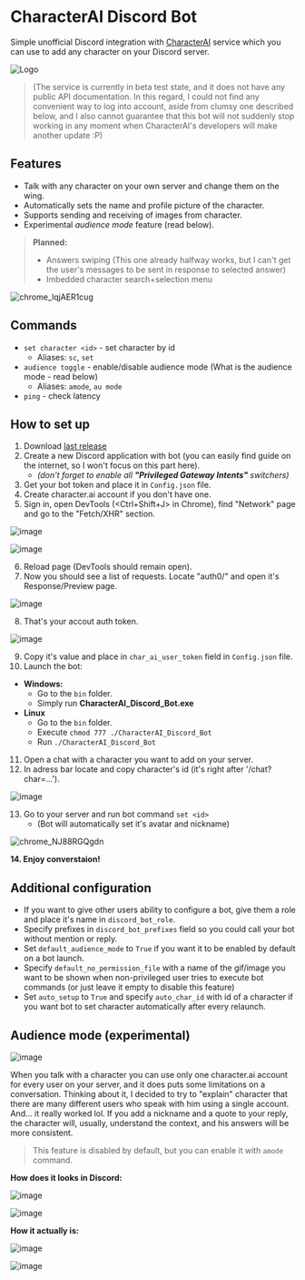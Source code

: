 # CharacterAI Discord Bot
Simple unofficial Discord integration with [CharacterAI](https://beta.character.ai/) service which you can use to add any character on your Discord server.

![Logo](https://i.imgur.com/H5hDipp.jpg)

> (The service is currently in beta test state, and it does not have any public API documentation. In this regard, I could not find any convenient way to log into account, aside from clumsy one described below, and I also cannot guarantee that this bot will not suddenly stop working in any moment when CharacterAI's developers will make another update :P)

## Features
- Talk with any character on your own server and change them on the wing.
- Automatically sets the name and profile picture of the character.
- Supports sending and receiving of images from character.
- Experimental *audience mode* feature (read below).
> **Planned:**
> - Answers swiping (This one already halfway works, but I can't get the user's messages to be sent in response to selected answer)
> - Imbedded character search+selection menu

![chrome_lqjAER1cug](https://user-images.githubusercontent.com/55811932/208914718-5e6fa518-da30-4807-92c7-c2238f4bef87.gif)

## Commands
- `set character <id>` - set character by id
	- Aliases: `sc`, `set`
- `audience toggle` - enable/disable audience mode (What is the audience mode - read below)
	- Aliases: `amode`, `au mode`
- `ping` - check latency

##  How to set up
1. Download [last release](https://github.com/drizzle-mizzle/CharacterAI_Discord_Bot/releases)
2. Create a new Discord application with bot (you can easily find guide on the internet, so I won't focus on this part here).
	- *(don't forget to enable all **"Privileged Gateway Intents"** switchers)*
3. Get your bot token and place it in `Config.json` file.
4. Create character.ai account if you don't have one.
5. Sign in, open DevTools (<Ctrl+Shift+J> in Chrome), find "Network" page and go to the "Fetch/XHR" section.

![image](https://user-images.githubusercontent.com/55811932/208903651-17ffef98-6a88-47d2-92ec-6940e76fbf77.png)

![image](https://user-images.githubusercontent.com/55811932/208903737-1ec8741a-3151-455b-bca0-9b2cf878dd48.png)

6. Reload page (DevTools should remain open).
7. Now you should see a list of requests. Locate "auth0/" and open it's Response/Preview page.

![image](https://user-images.githubusercontent.com/55811932/208904061-f2628020-3e77-4f01-865b-809a8234c70b.png)

8. That's your accout auth token.

![image](https://user-images.githubusercontent.com/55811932/208904455-8331a2d5-5160-448e-9464-77fb62d410b7.png)

9. Copy it's value and place in `char_ai_user_token` field in `Config.json` file.
10. Launch the bot:
  - **Windows:**
    - Go to the `bin` folder.
    - Simply run **CharacterAI_Discord_Bot.exe**
  - **Linux**
    - Go to the `bin` folder.
    - Execute `chmod 777 ./CharacterAI_Discord_Bot`
    - Run `./CharacterAI_Discord_Bot`
11. Open a chat with a character you want to add on your server.
12. In adress bar locate and copy character's id (it's right after '/chat?char=...').

![image](https://user-images.githubusercontent.com/55811932/208032897-71a459f4-4db3-47b0-a042-d772a3f0c01b.png)

13. Go to your server and run bot command `set <id>`
	- (Bot will automatically set it's avatar and nickname)

![chrome_NJ88RGQgdn](https://user-images.githubusercontent.com/55811932/208912215-8ecbb70b-5f12-4739-9b6d-20bfebbe81eb.gif)

**14. Enjoy converstaion!**

## Additional configuration
- If you want to give other users ability to configure a bot, give them a role and place it's name in `discord_bot_role`.
- Specify prefixes in `discord_bot_prefixes` field so you could call your bot without mention or reply.
- Set `default_audience_mode` to `True` if you want it to be enabled by default on a bot launch.
- Specify `default_no_permission_file` with a name of the gif/image you want to be shown when non-privileged user tries to execute bot commands (or just leave it empty to disable this feature)
- Set `auto_setup` to `True` and specify `auto_char_id` with id of a character if you want bot to set character automatically after every relaunch. 

## Audience mode (experimental)

![image](https://user-images.githubusercontent.com/55811932/208913065-e367dbfa-8296-43dd-a0fc-c5aec847f9e2.png)

When you talk with a character you can use only one character.ai account for every user on your server, and it does puts some limitations on a conversation. Thinking about it, I decided to try to "explain" character that there are many different users who speak with him using a single account. And... it really worked lol.
If you add a nickname and a quote to your reply, the character will, usually, understand the context, and his answers will be more consistent.
> This feature is disabled by default, but you can enable it with `amode` command.

**How does it looks in Discord:**

![image](https://user-images.githubusercontent.com/55811932/208031628-a52057dc-9cf4-4344-b1f0-3abd1c9ba51f.png)

![image](https://user-images.githubusercontent.com/55811932/208033040-f5385d42-c410-4471-9e07-58ef6310462a.png)

**How it actually is:**

![image](https://user-images.githubusercontent.com/55811932/208031792-d971acc6-afca-4bf4-8888-f287679c4f8b.png)

![image](https://user-images.githubusercontent.com/55811932/208032085-301df36b-e335-49af-9974-65b617c73f74.png)
